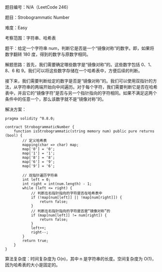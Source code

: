 题目编号：N/A（LeetCode 246）

题目：Strobogrammatic Number

难度：Easy

考察范围：字符串、哈希表

题干：给定一个字符串 num，判断它是否是一个“镜像对称”的数字。即，如果将数字翻转 180 度，得到的数字与原数字相同。

解题思路：首先，我们需要确定哪些数字是“镜像对称”的。这些数字包括 0、1、8、6 和 9。我们可以将这些数字存储在一个哈希表中，方便后续的判断。

接下来，我们需要判断给定的数字是否是“镜像对称”的。我们可以使用双指针的方法，从字符串的两端开始向中间遍历。对于每个字符，我们需要判断它是否在哈希表中，并且它的“镜像字符”是否与另一个指针指向的字符相同。如果不满足这两个条件中的任意一个，那么该数字就不是“镜像对称”的。

解决方案：

```solidity
pragma solidity ^0.8.0;

contract StrobogrammaticNumber {
    function isStrobogrammatic(string memory num) public pure returns (bool) {
        // 定义哈希表
        mapping(char => char) map;
        map['0'] = '0';
        map['1'] = '1';
        map['8'] = '8';
        map['6'] = '9';
        map['9'] = '6';
        
        // 双指针遍历字符串
        int left = 0;
        int right = int(num.length) - 1;
        while (left <= right) {
            // 判断左右指针指向的字符是否在哈希表中
            if (!map[num[left]] || !map[num[right]]) {
                return false;
            }
            // 判断左右指针指向的字符是否是“镜像对称”的
            if (map[num[left]] != num[right]) {
                return false;
            }
            left++;
            right--;
        }
        return true;
    }
}
```

算法复杂度：时间复杂度为 O(n)，其中 n 是字符串的长度。空间复杂度为 O(1)，因为哈希表的大小是固定的。
